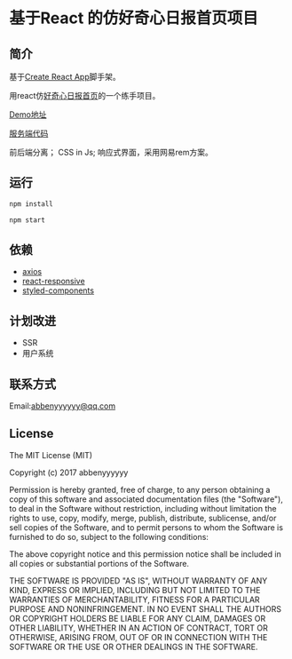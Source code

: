 # 基于React 的仿好奇心日报首页项目

## 简介

基于[Create React App](https://github.com/facebookincubator/create-react-app)脚手架。

用react仿[好奇心日报首页](http://www.qdaily.com/)的一个练手项目。

[Demo地址](http://demo.abbenyyy.cn/)

[服务端代码](https://github.com/abbenyyyyyy/imitation_daily)

前后端分离； CSS in Js; 响应式界面，采用网易rem方案。

## 运行
```sh
npm install

npm start
```
## 依赖

- [axios](https://github.com/axios/axios)
- [react-responsive](https://github.com/contra/react-responsive)
- [styled-components](https://www.styled-components.com/)

## 计划改进

* SSR
* 用户系统

## 联系方式

Email:abbenyyyyyy@qq.com

## License
The MIT License (MIT)

Copyright (c) 2017 abbenyyyyyy

Permission is hereby granted, free of charge, to any person obtaining a copy
of this software and associated documentation files (the "Software"), to deal
in the Software without restriction, including without limitation the rights
to use, copy, modify, merge, publish, distribute, sublicense, and/or sell
copies of the Software, and to permit persons to whom the Software is
furnished to do so, subject to the following conditions:

The above copyright notice and this permission notice shall be included in all
copies or substantial portions of the Software.

THE SOFTWARE IS PROVIDED "AS IS", WITHOUT WARRANTY OF ANY KIND, EXPRESS OR
IMPLIED, INCLUDING BUT NOT LIMITED TO THE WARRANTIES OF MERCHANTABILITY,
FITNESS FOR A PARTICULAR PURPOSE AND NONINFRINGEMENT. IN NO EVENT SHALL THE
AUTHORS OR COPYRIGHT HOLDERS BE LIABLE FOR ANY CLAIM, DAMAGES OR OTHER
LIABILITY, WHETHER IN AN ACTION OF CONTRACT, TORT OR OTHERWISE, ARISING FROM,
OUT OF OR IN CONNECTION WITH THE SOFTWARE OR THE USE OR OTHER DEALINGS IN THE
SOFTWARE.

